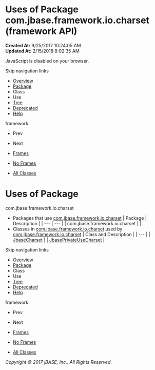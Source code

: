 # Uses of Package com.jbase.framework.io.charset (framework   API)

**Created At:** 9/25/2017 10:24:05 AM  
**Updated At:** 2/15/2018 8:02:35 AM  

<!--<br>    try {<br>        if (location.href.indexOf('is-external=true') == -1) {<br>            parent.document.title="Uses of Package com.jbase.framework.io.charset (framework   API)";<br>        }<br>    }<br>    catch(err) {<br>    }<br>//-->
JavaScript is disabled on your browser.

Skip navigation links

- [Overview](../../../../../overview-summary.html)
- [Package](/39221-charset/com_jbase_framework_io_charset_package-summary)
- Class
- Use
- [Tree](/39221-charset/com_jbase_framework_io_charset_package-tree)
- [Deprecated](../../../../../deprecated-list.html)
- [Help](../../../../../help-doc.html)


framework <br>

- Prev
- Next


- [Frames](../../../../../index.html?com/jbase/framework/io/charset//39221-charset/com_jbase_framework_io_charset_package-use)
- [No Frames](/39221-charset/com_jbase_framework_io_charset_package-use)


- [All Classes](../../../../../allclasses-noframe.html)


<!--<br>  allClassesLink = document.getElementById("allclasses\_navbar\_top");<br>  if(window==top) {<br>    allClassesLink.style.display = "block";<br>  }<br>  else {<br>    allClassesLink.style.display = "none";<br>  }<br>  //-->

# Uses of Package
com.jbase.framework.io.charset

- Packages that use [com.jbase.framework.io.charset](../../../../../com/jbase/framework/io/charset//39221-charset/com_jbase_framework_io_charset_package-summary) | Package | Description |
| --- | --- |
| com.jbase.framework.io.charset |   |
- Classes in [com.jbase.framework.io.charset](../../../../../com/jbase/framework/io/charset//39221-charset/com_jbase_framework_io_charset_package-summary) used by [com.jbase.framework.io.charset](../../../../../com/jbase/framework/io/charset//39221-charset/com_jbase_framework_io_charset_package-summary) | Class and Description |
| --- |
| [JbaseCharset](../../../../../com/jbase/framework/io/charset/class-use/JbaseCharset.html#com.jbase.framework.io.charset)  |
| [JbasePrivateUseCharset](../../../../../com/jbase/framework/io/charset/class-use/JbasePrivateUseCharset.html#com.jbase.framework.io.charset)  |

Skip navigation links

- [Overview](../../../../../overview-summary.html)
- [Package](/39221-charset/com_jbase_framework_io_charset_package-summary)
- Class
- Use
- [Tree](/39221-charset/com_jbase_framework_io_charset_package-tree)
- [Deprecated](../../../../../deprecated-list.html)
- [Help](../../../../../help-doc.html)


framework <br>

- Prev
- Next


- [Frames](../../../../../index.html?com/jbase/framework/io/charset//39221-charset/com_jbase_framework_io_charset_package-use)
- [No Frames](/39221-charset/com_jbase_framework_io_charset_package-use)


- [All Classes](../../../../../allclasses-noframe.html)


<!--<br>  allClassesLink = document.getElementById("allclasses\_navbar\_bottom");<br>  if(window==top) {<br>    allClassesLink.style.display = "block";<br>  }<br>  else {<br>    allClassesLink.style.display = "none";<br>  }<br>  //-->

*Copyright © 2017 jBASE, Inc.. All Rights Reserved.*
